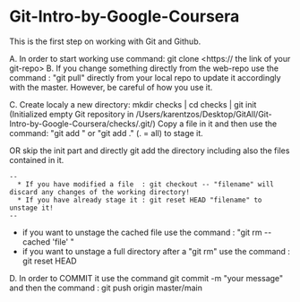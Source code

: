 # Git-Intro-by-Google-Coursera

This is the first step on working with Git and Github.

A. In order to start working use command: git clone <https:// the link of your git-repo>
B. If you change something directly from the web-repo use the command :  "git pull" directly from your local repo to update it accordingly with the master.
   However, be careful of how you use it.
   
C. Create localy a new directory: 
   mkdir checks |
   cd checks |
   git init   (Initialized empty Git repository in /Users/karentzos/Desktop/GitAll/Git-Intro-by-Google-Coursera/checks/.git/)
   Copy a file in it and then use the command: "git add <filename>" or "git add ." (. = all) to stage it. 
   
   OR skip the init part and directly git add the directory including also the files contained in it.
    
    --
      * If you have modified a file  : git checkout -- "filename" will discard any changes of the working directory!
      * If you have already stage it : git reset HEAD "filename" to unstage it! 
    --
    
   * if you want to unstage the cached file use the command : "git rm --cached 'file' "
   * if you want to unstage a full directory after a "git rm" use the command : git reset HEAD <file>
   
D. In order to COMMIT it use the command git commit -m "your message" and then the command : git push origin master/main
   
   

   
